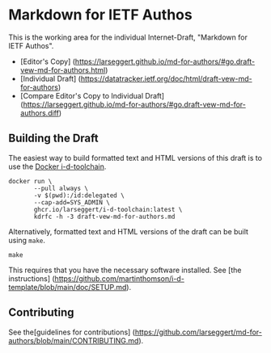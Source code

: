 # Markdown for IETF Authos

This is the working area for the individual Internet-Draft, "Markdown for IETF
Authos".

* [Editor's Copy]
  (https://larseggert.github.io/md-for-authors/#go.draft-vew-md-for-authors.html)
* [Individual Draft]
  (https://datatracker.ietf.org/doc/html/draft-vew-md-for-authors)
* [Compare Editor's Copy to Individual Draft]
  (https://larseggert.github.io/md-for-authors/#go.draft-vew-md-for-authors.diff)

## Building the Draft

The easiest way to build formatted text and HTML versions of this draft is to
use the [Docker i-d-toolchain](https://github.com/larseggert/i-d-toolchain).

``` shell
docker run \
       --pull always \
       -v $(pwd):/id:delegated \
       --cap-add=SYS_ADMIN \
       ghcr.io/larseggert/i-d-toolchain:latest \
       kdrfc -h -3 draft-vew-md-for-authors.md
```
Alternatively, formatted text and HTML versions of the draft can be built using
`make`.

```shell
make
```

This requires that you have the necessary software installed.  See
[the instructions]
(https://github.com/martinthomson/i-d-template/blob/main/doc/SETUP.md).


## Contributing

See the[guidelines for contributions]
(https://github.com/larseggert/md-for-authors/blob/main/CONTRIBUTING.md).
